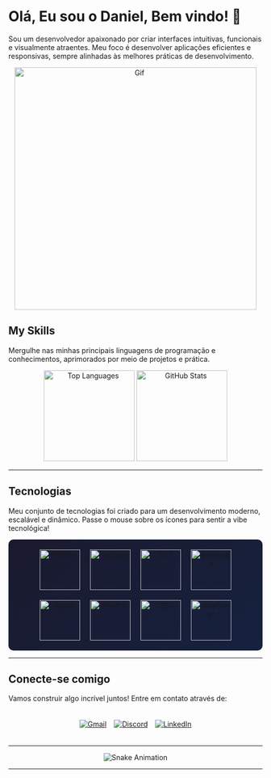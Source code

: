 # Olá, Eu sou o Daniel, Bem vindo! 👋

Sou um desenvolvedor apaixonado por criar interfaces intuitivas, funcionais e visualmente atraentes. Meu foco é desenvolver aplicações eficientes e responsivas, sempre alinhadas às melhores práticas de desenvolvimento.

<div align="center">
  <img src="https://media.giphy.com/media/Vbtc9VG51NtzT1Qnv1/giphy.gif" alt="Gif" width="480" />
</div>


##  My Skills

Mergulhe nas minhas principais linguagens de programação e conhecimentos, aprimorados por meio de projetos e prática.


<div align="center">
  <img height="180em" src="https://github-readme-stats.vercel.app/api/top-langs/?username=hotir2&layout=compact&langs_count=6&theme=radical&hide_border=true&card_width=450" alt="Top Languages" />
  <img height="180em" src="https://github-readme-stats.vercel.app/api?username=hotir2&show_icons=true&theme=radical&hide_border=true&include_all_commits=true" alt="GitHub Stats" />
</div>

---

##  Tecnologias

Meu conjunto de tecnologias foi criado para um desenvolvimento moderno, escalável e dinâmico. Passe o mouse sobre os ícones para sentir a vibe tecnológica!

<div align="center" style="display: flex; flex-wrap: wrap; justify-content: center; gap: 20px; padding: 20px; background: linear-gradient(135deg, #1a1a2e, #16213e); border-radius: 10px;">
    <img src="https://img.icons8.com/color/2x/python.png" width="80" alt="Python" title="Python: Versatile, powerful scripting" />
  <img src="https://cdn.jsdelivr.net/gh/devicons/devicon@latest/icons/csharp/csharp-original.svg"width="80" alt="csharp" title="csharp" />
  <img src="https://cdn.jsdelivr.net/gh/devicons/devicon@latest/icons/dotnetcore/dotnetcore-original.svg"width="80" alt=".NET" title=".NET" />
  <img src="https://img.icons8.com/color/2x/bootstrap.png" width="80" alt="Bootstrap" title="Bootstrap: Sleek, responsive UI frameworks" />
  <img src="https://upload.wikimedia.org/wikipedia/commons/thumb/a/a7/React-icon.svg/539px-React-icon.svg.png" width="80" alt="React" title="React: Dynamic, component-based UIs" />
  <img src="https://img.icons8.com/color/2x/html-5.png" width="80" alt="HTML5" title="HTML5: The backbone of the web" />
  <img src="https://img.icons8.com/color/2x/css3.png" width="80" alt="CSS3" title="CSS3: Stunning, modern web designs" />
  
  <img src="https://static.vecteezy.com/system/resources/previews/027/127/560/non_2x/javascript-logo-javascript-icon-transparent-free-png.png" width="80" alt="JavaScript" title="JavaScript: Interactive web magic" />
</div>

---

##  Conecte-se comigo
Vamos construir algo incrível juntos! Entre em contato através de:

<div align="center" style="display: flex; flex-wrap: wrap; justify-content: center; gap: 15px; padding: 20px;">
  <a href="mailto:danielhotir.pessoal@gmail.com">
    <img src="https://img.shields.io/badge/Gmail-D14836?style=for-the-badge&logo=gmail&logoColor=white" alt="Gmail" />
  </a>
  <a href="https://discord.gg/YxhcGpqc" target="_blank">
    <img src="https://img.shields.io/badge/Discord-5865F2?style=for-the-badge&logo=discord&logoColor=white" alt="Discord" />
  </a>
  <a href="https://www.linkedin.com/in/danielhotir/" target="_blank">
    <img src="https://img.shields.io/badge/LinkedIn-0077B5?style=for-the-badge&logo=linkedin&logoColor=white" alt="LinkedIn" />
  </a>
</div>

---

<div align="center">
  <img src="https://raw.githubusercontent.com/biancaalvess/biancaalvess/output/snake.svg" alt="Snake Animation" />
</div>



---
